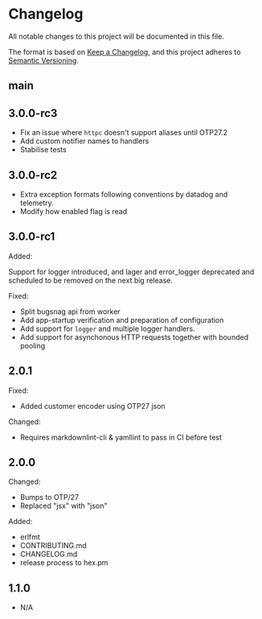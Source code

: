 # Changelog

All notable changes to this project will be documented in this file.

The format is based on [Keep a Changelog](https://keepachangelog.com/en/1.1.0/),
and this project adheres to [Semantic Versioning](https://semver.org/spec/v2.0.0.html).

## main

## 3.0.0-rc3

- Fix an issue where `httpc` doesn't support aliases until OTP27.2
- Add custom notifier names to handlers
- Stabilise tests

## 3.0.0-rc2

- Extra exception formats following conventions by datadog and telemetry.
- Modify how enabled flag is read

## 3.0.0-rc1

Added:

Support for logger introduced, and lager and error_logger deprecated and scheduled to be removed on the next big release.

Fixed:

- Split bugsnag api from worker
- Add app-startup verification and preparation of configuration
- Add support for `logger` and multiple logger handlers.
- Add support for asynchonous HTTP requests together with bounded pooling

## 2.0.1

Fixed:

- Added customer encoder using OTP27 json

Changed:

- Requires markdownlint-cli & yamllint to pass in CI before test

## 2.0.0

Changed:

- Bumps to OTP/27
- Replaced "jsx" with "json"

Added:

- erlfmt
- CONTRIBUTING.md
- CHANGELOG.md
- release process to hex.pm

## 1.1.0

- N/A
